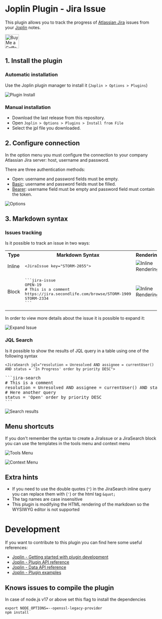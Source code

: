 # Joplin Plugin - Jira Issue

This plugin allows you to track the progress of [Atlassian Jira](https://www.atlassian.com/software/jira) issues from your [Joplin](https://joplinapp.org/) notes.

<a href='https://ko-fi.com/marc0l92' target='_blank'><img height='35' style='border:0px;height:46px;' src='https://az743702.vo.msecnd.net/cdn/kofi3.png' border='0' alt='Buy Me a Coffee'></a>

## 1. Install the plugin
### Automatic installation
Use the Joplin plugin manager to install it (`Joplin > Options > Plugins`)

![Plugin Install](./doc/automatic_install.png)

### Manual installation

- Download the last release from this repository.
- Open `Joplin > Options > Plugins > Install from File`
- Select the jpl file you downloaded.

## 2. Configure connection
In the option menu you must configure the connection to your company Atlassian Jira server: host, username and password.

There are three authentication methods:

- Open: username and password fields must be empty.
- [Basic](https://datatracker.ietf.org/doc/html/rfc7617): username and password fields must be filled.
- [Bearer](https://datatracker.ietf.org/doc/html/rfc6750): username field must be empty and password field must contain the token.

![Options](./doc/options.png)

## 3. Markdown syntax

### Issues tracking
Is it possible to track an issue in two ways:

<table>
<tr>
<th>Type</th>
<th>Markdown Syntax</th>
<th>Rendering</th>
</tr>
<tr>
<td>Inline</td>
<td><pre>&lt;JiraIssue key="STORM-2055"&gt;</pre></td>
<td><img alt="Inline Rendering" src="./doc/inline_issue.png"></td>
</tr>
<tr>
<td>Block</td>
<td><pre>```jira-issue
OPEN-19
# This is a comment
https://jira.secondlife.com/browse/STORM-1909
STORM-2334
```</pre></td>
<td><img alt="Inline Rendering" src="./doc/block_issue.png"></td>
</tr>
</table>

In order to view more details about the issue it is possible to expand it:

![Expand Issue](./doc/issue_expand.gif)

### JQL Search
Is it possible to show the results of JQL query in a table using one of the following syntax
```
<JiraSearch jql="resolution = Unresolved AND assignee = currentUser() AND status = 'In Progress' order by priority DESC">
```
<pre>```jira-search
# This is a comment
resolution = Unresolved AND assignee = currentUser() AND status = 'In Progress' order by priority DESC
# Here another query
status = 'Open' order by priority DESC
```</pre>

![Search results](./doc/search_table.png)

## Menu shortcuts
If you don't remember the syntax to create a JiraIssue or a JiraSearch block you can use the templates in the tools menu and context menu

![Tools Menu](./doc/tools_menu.png)

![Context Menu](./doc/context_menu.png)


## Extra hints
- If you need to use the double quotes (`"`) in the JiraSearch inline query you can replace them with (`'`) or the html tag `&quot;`
- The tag names are case insensitive
- This plugin is modifying the HTML rendering of the markdown so the WYSIWYG editor is not supported


# Development
If you want to contribute to this plugin you can find here some useful references:

- [Joplin - Getting started with plugin development](https://joplinapp.org/api/get_started/plugins/)
- [Joplin - Plugin API reference](https://joplinapp.org/api/references/plugin_api/classes/joplin.html)
- [Joplin - Data API reference](https://joplinapp.org/api/references/rest_api/)
- [Joplin - Plugin examples](https://github.com/laurent22/joplin/tree/dev/packages/app-cli/tests/support/plugins)

## Knows issues to compile the plugin
In case of node.js v17 or above set this flag to install the dependencies
```
export NODE_OPTIONS=--openssl-legacy-provider
npm install
```

